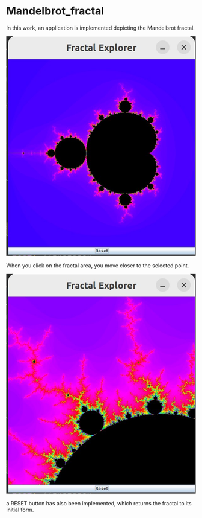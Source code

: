 # Mandelbrot_fractal
In this work, an application is implemented depicting the Mandelbrot fractal. <br/>

![Image alt](https://github.com/Marakuia/Mandelbrot_fractal/blob/main/image_result/fractal1.jpeg) <br/>

When you click on the fractal area, you move closer to the selected point. <br/>

![Image alt](https://github.com/Marakuia/Mandelbrot_fractal/blob/main/image_result/fractal2.jpeg) <br/>

a RESET button has also been implemented, which returns the fractal to its initial form.
